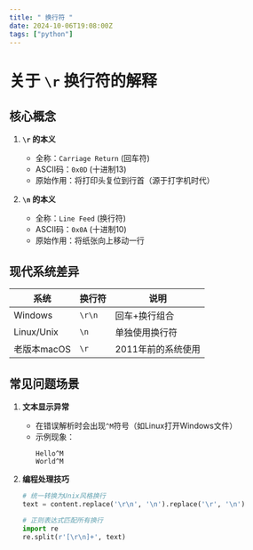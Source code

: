 ```yaml
---
title: " 换行符 "
date: 2024-10-06T19:08:00Z
tags: ["python"]
---
```


# 关于 `\r` 换行符的解释

## 核心概念
1. **`\r` 的本义**  
   - 全称：`Carriage Return` (回车符)  
   - ASCII码：`0x0D` (十进制13)  
   - 原始作用：将打印头复位到行首（源于打字机时代）

2. **`\n` 的本义**  
   - 全称：`Line Feed` (换行符)  
   - ASCII码：`0x0A` (十进制10)  
   - 原始作用：将纸张向上移动一行

## 现代系统差异
| 系统        | 换行符       | 说明                     |
|------------|-------------|--------------------------|
| Windows    | `\r\n`      | 回车+换行组合            |
| Linux/Unix | `\n`        | 单独使用换行符           |
| 老版本macOS | `\r`       | 2011年前的系统使用       |

## 常见问题场景
1. **文本显示异常**  
   - 在错误解析时会出现`^M`符号（如Linux打开Windows文件）
   - 示例现象：
     ```
     Hello^M
     World^M
     ```

2. **编程处理技巧**  
   ```python
   # 统一转换为Unix风格换行
   text = content.replace('\r\n', '\n').replace('\r', '\n')
   
   # 正则表达式匹配所有换行
   import re
   re.split(r'[\r\n]+', text)